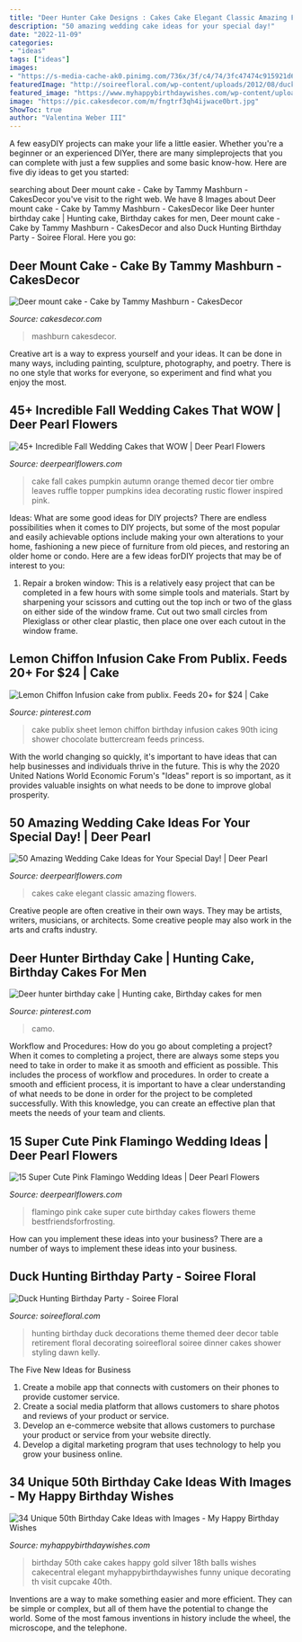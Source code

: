 ```yaml
---
title: "Deer Hunter Cake Designs : Cakes Cake Elegant Classic Amazing Flowers"
description: "50 amazing wedding cake ideas for your special day!"
date: "2022-11-09"
categories:
- "ideas"
tags: ["ideas"]
images:
- "https://s-media-cache-ak0.pinimg.com/736x/3f/c4/74/3fc47474c915921d61a997028e6d29f2.jpg"
featuredImage: "http://soireefloral.com/wp-content/uploads/2012/08/duckroom1.jpg"
featured_image: "https://www.myhappybirthdaywishes.com/wp-content/uploads/2016/09/black-white-and-silver-balls-50th-birthday-cakes.jpg"
image: "https://pic.cakesdecor.com/m/fngtrf3qh4ijwace0brt.jpg"
ShowToc: true
author: "Valentina Weber III"
---
```



A few easyDIY projects can make your life a little easier. Whether you're a beginner or an experienced DIYer, there are many simpleprojects that you can complete with just a few supplies and some basic know-how. Here are five diy ideas to get you started: 

	

		
searching about Deer mount cake - Cake by Tammy Mashburn - CakesDecor you've visit to the right web. We have 8 Images about Deer mount cake - Cake by Tammy Mashburn - CakesDecor like Deer hunter birthday cake | Hunting cake, Birthday cakes for men, Deer mount cake - Cake by Tammy Mashburn - CakesDecor and also Duck Hunting Birthday Party - Soiree Floral. Here you go:
		
    
## Deer Mount Cake - Cake By Tammy Mashburn - CakesDecor

<img loading=lazy src="https://pic.cakesdecor.com/m/fngtrf3qh4ijwace0brt.jpg" onerror="this.onerror=null;this.src='https://tse2.mm.bing.net/th?id=OIP.Dksh6e53trckjRkOCYt1QQHaJ3&amp;pid=15.1';" alt="Deer mount cake - Cake by Tammy Mashburn - CakesDecor">

_Source: cakesdecor.com_

>mashburn cakesdecor. 

	

Creative art is a way to express yourself and your ideas. It can be done in many ways, including painting, sculpture, photography, and poetry. There is no one style that works for everyone, so experiment and find what you enjoy the most.

    
## 45+ Incredible Fall Wedding Cakes That WOW | Deer Pearl Flowers

<img loading=lazy src="http://www.deerpearlflowers.com/wp-content/uploads/2015/05/tired-cake-with-an-orange-ombre-ruffle-mid-tier-and-a-pumpkin-topper-683x1024.jpg" onerror="this.onerror=null;this.src='https://tse2.mm.bing.net/th?id=OIP.zCyGfXer-PM6ZllIfHNxBwHaLG&amp;pid=15.1';" alt="45+ Incredible Fall Wedding Cakes that WOW | Deer Pearl Flowers">

_Source: deerpearlflowers.com_

>cake fall cakes pumpkin autumn orange themed decor tier ombre leaves ruffle topper pumpkins idea decorating rustic flower inspired pink. 

	

Ideas: What are some good ideas for DIY projects?
There are endless possibilities when it comes to DIY projects, but some of the most popular and easily achievable options include making your own alterations to your home, fashioning a new piece of furniture from old pieces, and restoring an older home or condo. Here are a few ideas forDIY projects that may be of interest to you: 
1. Repair a broken window: This is a relatively easy project that can be completed in a few hours with some simple tools and materials. Start by sharpening your scissors and cutting out the top inch or two of the glass on either side of the window frame. Cut out two small circles from Plexiglass or other clear plastic, then place one over each cutout in the window frame.

    
## Lemon Chiffon Infusion Cake From Publix. Feeds 20+ For $24 | Cake

<img loading=lazy src="https://i.pinimg.com/736x/9d/3e/8f/9d3e8f5e4be15e2f0c89f7d57021e95f--th-birthday-princess-birthday.jpg" onerror="this.onerror=null;this.src='https://tse1.mm.bing.net/th?id=OIP.BK2J25dg8D0aRGqYyYYCrgHaHa&amp;pid=15.1';" alt="Lemon Chiffon Infusion cake from publix. Feeds 20+ for $24 | Cake">

_Source: pinterest.com_

>cake publix sheet lemon chiffon birthday infusion cakes 90th icing shower chocolate buttercream feeds princess. 

	

With the world changing so quickly, it's important to have ideas that can help businesses and individuals thrive in the future. This is why the 2020 United Nations World Economic Forum's "Ideas" report is so important, as it provides valuable insights on what needs to be done to improve global prosperity.

    
## 50 Amazing Wedding Cake Ideas For Your Special Day! | Deer Pearl

<img loading=lazy src="http://www.deerpearlflowers.com/wp-content/uploads/2017/03/Classic-Elegant-Wedding-Cakes-2.jpg" onerror="this.onerror=null;this.src='https://tse1.mm.bing.net/th?id=OIP.1i8Zc9lJyPmAZeL4LgfWKQHaLH&amp;pid=15.1';" alt="50 Amazing Wedding Cake Ideas for Your Special Day! | Deer Pearl">

_Source: deerpearlflowers.com_

>cakes cake elegant classic amazing flowers. 

	

Creative people are often creative in their own ways. They may be artists, writers, musicians, or architects. Some creative people may also work in the arts and crafts industry.

    
## Deer Hunter Birthday Cake | Hunting Cake, Birthday Cakes For Men

<img loading=lazy src="https://s-media-cache-ak0.pinimg.com/736x/3f/c4/74/3fc47474c915921d61a997028e6d29f2.jpg" onerror="this.onerror=null;this.src='https://tse3.mm.bing.net/th?id=OIP.6SXq_MwF5DW3YipaihwWOQC7FN&amp;pid=15.1';" alt="Deer hunter birthday cake | Hunting cake, Birthday cakes for men">

_Source: pinterest.com_

>camo. 

	

Workflow and Procedures: How do you go about completing a project?
When it comes to completing a project, there are always some steps you need to take in order to make it as smooth and efficient as possible. This includes the process of workflow and procedures. In order to create a smooth and efficient process, it is important to have a clear understanding of what needs to be done in order for the project to be completed successfully. With this knowledge, you can create an effective plan that meets the needs of your team and clients.

    
## 15 Super Cute Pink Flamingo Wedding Ideas | Deer Pearl Flowers

<img loading=lazy src="http://www.deerpearlflowers.com/wp-content/uploads/2015/07/Pink-Flamingo-Wedding-Cake-ideas.jpg" onerror="this.onerror=null;this.src='https://tse2.mm.bing.net/th?id=OIP.8SN7JDKGJClJ_8MClE7CWgHaQH&amp;pid=15.1';" alt="15 Super Cute Pink Flamingo Wedding Ideas | Deer Pearl Flowers">

_Source: deerpearlflowers.com_

>flamingo pink cake super cute birthday cakes flowers theme bestfriendsforfrosting. 

	

How can you implement these ideas into your business?
There are a number of ways to implement these ideas into your business.

    
## Duck Hunting Birthday Party - Soiree Floral

<img loading=lazy src="http://soireefloral.com/wp-content/uploads/2012/08/duckroom1.jpg" onerror="this.onerror=null;this.src='https://tse4.mm.bing.net/th?id=OIP.iovqAAhYOaDOS3sXeP8JIwHaFj&amp;pid=15.1';" alt="Duck Hunting Birthday Party - Soiree Floral">

_Source: soireefloral.com_

>hunting birthday duck decorations theme themed deer decor table retirement floral decorating soireefloral soiree dinner cakes shower styling dawn kelly. 

	

The Five New Ideas for Business
1. Create a mobile app that connects with customers on their phones to provide customer service. 
2. Create a social media platform that allows customers to share photos and reviews of your product or service. 
3. Develop an e-commerce website that allows customers to purchase your product or service from your website directly. 
4. Develop a digital marketing program that uses technology to help you grow your business online.

    
## 34 Unique 50th Birthday Cake Ideas With Images - My Happy Birthday Wishes

<img loading=lazy src="https://www.myhappybirthdaywishes.com/wp-content/uploads/2016/09/black-white-and-silver-balls-50th-birthday-cakes.jpg" onerror="this.onerror=null;this.src='https://tse4.mm.bing.net/th?id=OIP.JO4Kr0oJnTH9YxBisE7l-gHaJ3&amp;pid=15.1';" alt="34 Unique 50th Birthday Cake Ideas with Images - My Happy Birthday Wishes">

_Source: myhappybirthdaywishes.com_

>birthday 50th cake cakes happy gold silver 18th balls wishes cakecentral elegant myhappybirthdaywishes funny unique decorating th visit cupcake 40th. 

	

Inventions are a way to make something easier and more efficient. They can be simple or complex, but all of them have the potential to change the world. Some of the most famous inventions in history include the wheel, the microscope, and the telephone.

